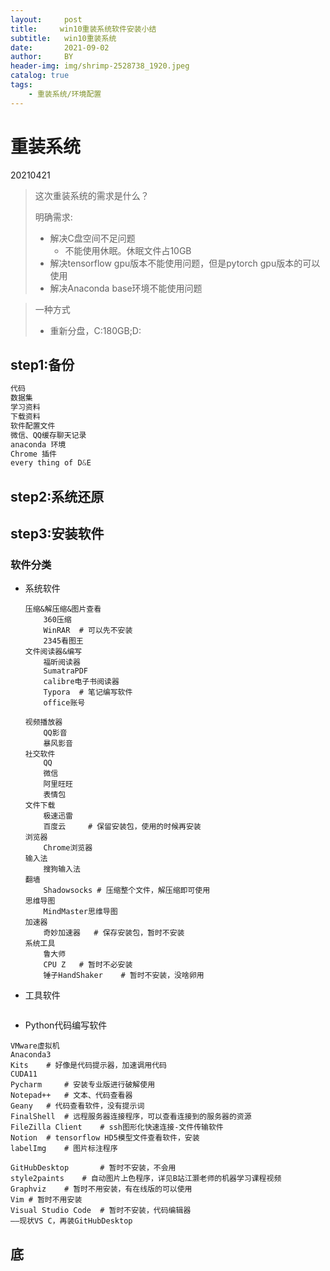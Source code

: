 ```yaml
---
layout:     post
title:     win10重装系统软件安装小结
subtitle:   win10重装系统
date:       2021-09-02
author:     BY
header-img: img/shrimp-2528738_1920.jpeg
catalog: true
tags:
    - 重装系统/环境配置
---
```




# 重装系统

20210421

> 这次重装系统的需求是什么？
>
> 明确需求:
>
> - 解决C盘空间不足问题
>     - 不能使用休眠。休眠文件占10GB
> - 解决tensorflow gpu版本不能使用问题，但是pytorch gpu版本的可以使用
> - 解决Anaconda base环境不能使用问题

> 一种方式
>
> - 重新分盘，C:180GB;D:

## step1:备份

```python
代码
数据集
学习资料
下载资料
软件配置文件
微信、QQ缓存聊天记录
anaconda 环境
Chrome 插件
every thing of D&E
```

## step2:系统还原



## step3:安装软件

### 软件分类

- 系统软件

    ```shell
    压缩&解压缩&图片查看
    	360压缩
    	WinRAR	# 可以先不安装
    	2345看图王
    文件阅读器&编写
    	福昕阅读器
    	SumatraPDF
    	calibre电子书阅读器
    	Typora	# 笔记编写软件
    	office账号
    	
    视频播放器
    	QQ影音
    	暴风影音
    社交软件
    	QQ
    	微信
    	阿里旺旺
    	表情包
    文件下载
    	极速迅雷
    	百度云		# 保留安装包，使用的时候再安装
    浏览器
    	Chrome浏览器
    输入法
    	搜狗输入法
    翻墙
    	Shadowsocks	# 压缩整个文件，解压缩即可使用
    思维导图
    	MindMaster思维导图
    加速器
    	奇妙加速器	# 保存安装包，暂时不安装
    系统工具
    	鲁大师
    	CPU Z	# 暂时不必安装
    	锤子HandShaker	# 暂时不安装，没啥卵用
    ```

    

- 工具软件

```shell

```



- Python代码编写软件

```shell
VMware虚拟机
Anaconda3
Kits	# 好像是代码提示器，加速调用代码
CUDA11
Pycharm		# 安装专业版进行破解使用
Notepad++	# 文本、代码查看器
Geany	# 代码查看软件，没有提示词
FinalShell	# 远程服务器连接程序，可以查看连接到的服务器的资源
FileZilla Client	# ssh图形化快速连接-文件传输软件
Notion	# tensorflow HD5模型文件查看软件，安装
labelImg	# 图片标注程序
```





```shell
GitHubDesktop		# 暂时不安装，不会用
style2paints	# 自动图片上色程序，详见B站江灏老师的机器学习课程视频
Graphviz	# 暂时不用安装，有在线版的可以使用
Vim	# 暂时不用安装
Visual Studio Code	# 暂时不安装，代码编辑器
——现状VS C，再装GitHubDesktop
```



## 底